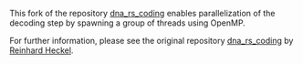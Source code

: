 This fork of the repository [dna_rs_coding](https://github.com/reinhardh/dna_rs_coding) enables parallelization of the decoding step by spawning a group of threads using OpenMP.

For further information, please see the original repository [dna_rs_coding](https://github.com/reinhardh/dna_rs_coding) by [Reinhard Heckel](https://github.com/reinhardh).
